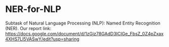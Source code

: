 # NER-for-NLP
Subtask of Natural Language Processing (NLP): Named Entity Recognition (NER). 
Our report link: https://docs.google.com/document/d/1zGjz78GAdD3ICIGe_FbsZ_0Z4pZxax4XHS7LI5VASwY/edit?usp=sharing
